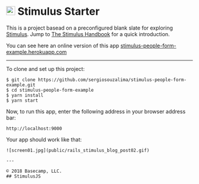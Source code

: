 # <img src="https://raw.githubusercontent.com/stimulusjs/stimulus/master/assets/logo.svg?sanitize=true" width="24" height="24" alt="Stimulus"> Stimulus Starter

This is a project basead on a preconfigured blank slate for exploring [Stimulus](https://github.com/stimulusjs/stimulus). Jump to [The Stimulus Handbook](https://github.com/stimulusjs/stimulus/blob/master/handbook/README.md) for a quick introduction.

You can see here an online version of this app [stimulus-people-form-example.herokuapp.com](https://stimulus-people-form-example.herokuapp.com)

---

To clone and set up this project:

```
$ git clone https://github.com/sergiosouzalima/stimulus-people-form-example.git
$ cd stimulus-people-form-example
$ yarn install
$ yarn start
```

Now, to run this app, enter the following address in your browser address bar:

```
http://localhost:9000
```

Your app should work like that:
````
![screen01.jpg](public/rails_stimulus_blog_post02.gif)

---

© 2018 Basecamp, LLC.
## StimulusJS

